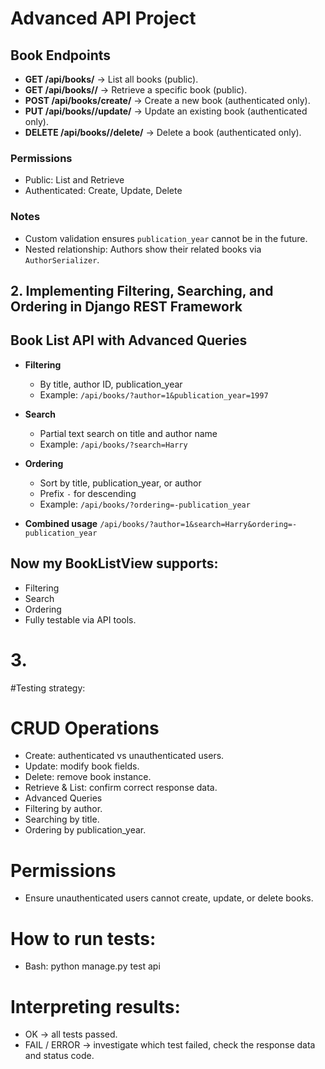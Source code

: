# Advanced API Project

## Book Endpoints

- **GET /api/books/** → List all books (public).
- **GET /api/books/<id>/** → Retrieve a specific book (public).
- **POST /api/books/create/** → Create a new book (authenticated only).
- **PUT /api/books/<id>/update/** → Update an existing book (authenticated only).
- **DELETE /api/books/<id>/delete/** → Delete a book (authenticated only).

### Permissions
- Public: List and Retrieve
- Authenticated: Create, Update, Delete

### Notes
- Custom validation ensures `publication_year` cannot be in the future.
- Nested relationship: Authors show their related books via `AuthorSerializer`.
## 2. Implementing Filtering, Searching, and Ordering in Django REST Framework
## Book List API with Advanced Queries

- **Filtering**
  - By title, author ID, publication_year
  - Example: `/api/books/?author=1&publication_year=1997`

- **Search**
  - Partial text search on title and author name
  - Example: `/api/books/?search=Harry`

- **Ordering**
  - Sort by title, publication_year, or author
  - Prefix `-` for descending
  - Example: `/api/books/?ordering=-publication_year`

- **Combined usage**
  `/api/books/?author=1&search=Harry&ordering=-publication_year`
## Now my BookListView supports:

  - Filtering
  - Search
  - Ordering
  - Fully testable via API tools.
  # 3.
  #Testing strategy:

# CRUD Operations

  - Create: authenticated vs unauthenticated users.
  - Update: modify book fields.
  - Delete: remove book instance.
  - Retrieve & List: confirm correct response data.
  - Advanced Queries
  - Filtering by author.
  - Searching by title.
  - Ordering by publication_year.

# Permissions
  - Ensure unauthenticated users cannot create, update, or delete books.

# How to run tests:
   - Bash: python manage.py test api
# Interpreting results:

  - OK → all tests passed.
  - FAIL / ERROR → investigate which test failed, check the response data and status code.